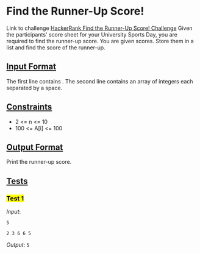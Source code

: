 # Find the Runner-Up Score!

Link to challenge [HackerRank Find the Runner-Up Score! Challenge](https://www.hackerrank.com/challenges/find-second-maximum-number-in-a-list/problem)
Given the participants' score sheet for your University Sports Day, you are required to find the runner-up score. You are given scores. Store them in a list and find the score of the runner-up.

## **<u>Input Format</u>**

The first line contains . The second line contains an array of integers each separated by a space.

## **<u>Constraints</u>**

- 2 <= n <= 10
- 100 <= A[i] <= 100

## **<u>Output Format</u>**

Print the runner-up score.

## **<u>Tests</u>**

### **<mark>Test 1</mark>**

_Input_:

```
5

2 3 6 6 5
```

_Output_:
`5`

